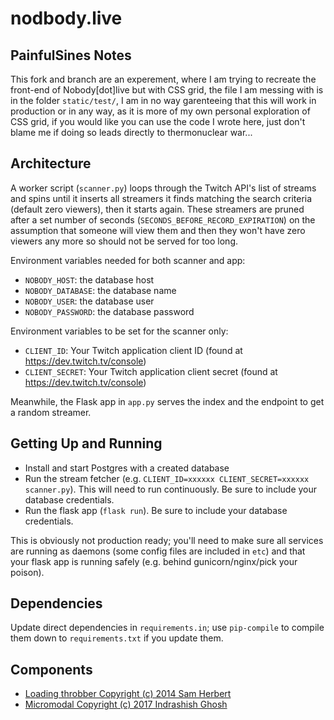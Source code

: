 # nodbody.live

## PainfulSines Notes

This fork and branch are an experement, where I am trying to recreate the front-end of Nobody[dot]live but with CSS grid, the file I am messing with is in the folder ```static/test/```, I am in no way garenteeing that this will work in production or in any way, as it is more of my own personal exploration of CSS grid, if you would like you can use the code I wrote here, just don't blame me if doing so leads directly to thermonuclear war...

## Architecture

A worker script (`scanner.py`) loops through the Twitch API's list of streams and spins until it inserts all streamers it finds matching the search criteria (default zero viewers), then it starts again. These streamers are pruned after a set number of seconds (`SECONDS_BEFORE_RECORD_EXPIRATION`) on the assumption that someone will view them and then they won't have zero viewers any more so should not be served for too long.

Environment variables needed for both scanner and app:

* `NOBODY_HOST`: the database host
* `NOBODY_DATABASE`: the database name
* `NOBODY_USER`: the database user
* `NOBODY_PASSWORD`: the database password

Environment variables to be set for the scanner only:

* `CLIENT_ID`: Your Twitch application client ID (found at https://dev.twitch.tv/console)
* `CLIENT_SECRET`: Your Twitch application client secret (found at https://dev.twitch.tv/console)

Meanwhile, the Flask app in `app.py` serves the index and the endpoint to get a random streamer.

## Getting Up and Running

* Install and start Postgres with a created database
* Run the stream fetcher (e.g. `CLIENT_ID=xxxxxx CLIENT_SECRET=xxxxxx scanner.py`). This will need to run continuously. Be sure to include your database credentials.
* Run the flask app (`flask run`). Be sure to include your database credentials.

This is obviously not production ready; you'll need to make sure all services are running as daemons (some config files are included in `etc`) and that your flask app is running safely (e.g. behind gunicorn/nginx/pick your poison).

## Dependencies

Update direct dependencies in `requirements.in`; use `pip-compile` to compile them down to `requirements.txt` if you update them.

## Components

* [Loading throbber Copyright (c) 2014 Sam Herbert](https://github.com/SamHerbert/SVG-Loaders)
* [Micromodal Copyright (c) 2017 Indrashish Ghosh](https://github.com/Ghosh/micromodal)
